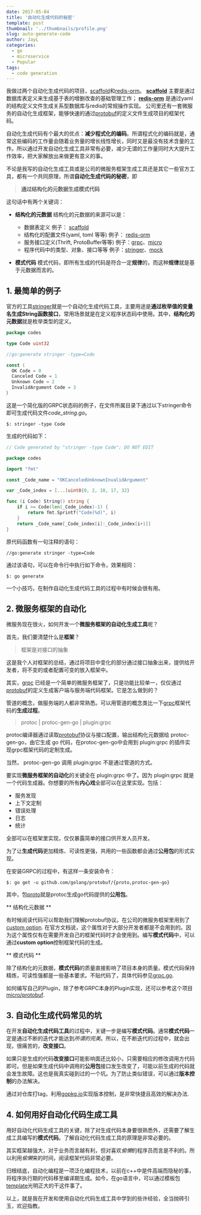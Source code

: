 ```yaml
---
date: 2017-05-04
title: '自动化生成代码的秘密'
template: post
thumbnail: '../thumbnails/profile.png'
slug: auto-generate-code
author: JayL
categories:
  - go
  - microservice
  - Popular
tags:
  - code generation
---
```


我做过两个自动化生成代码的项目，[scaffold](https://github.com/liujianping/scaffold)和[redis-orm](https://github.com/ezbuy/redis-orm)。
**[scaffold](https://github.com/liujianping/scaffold)** 主要是通过数据库表定义来生成基于表的增删改查的基础管理工作；
**[redis-orm](https://github.com/ezbuy/redis-orm)** 是通过yaml的结构定义文件生成关系型数据库与redis的常规操作实现。
公司里还有一套微服务的自动化生成框架，能够快速的通过[protobuf](https://developers.google.com/protocol-buffers/docs/overview)的定义文件生成项目的框架代码。

自动化生成代码有个最大的优点：**减少程式化的编码**。所谓程式化的编码就是，通常这些编码的工作量会随着业务量的增长线性增长，同时又是最没有技术含量的工作。所以通过开发自动化生成工具非常有必要，减少无谓的工作量同时大大提升工作效率，把大家解放出来做更有意义的事。

不论是我写的自动化生成工具或是公司的微服务框架生成工具还是其它一些官方工具，都有一个共同原理，所谓**自动化生成代码的秘密**，即

> **通过结构化的元数据生成模式代码**

这句话中有两个关键词：
- **结构化的元数据**
  结构化的元数据的来源可以是：
  -  数据表定义
     例子： [scaffold](https://github.com/liujianping/scaffold)
  -  结构化的配置文件(yaml, toml 等等)
     例子： [redis-orm](https://github.com/ezbuy/redis-orm)
  -  服务接口定义(Thrift, ProtoBuffer等等)
     例子：[grpc](https://grpc.io)、[micro](https://github.com/micro)
  -  程序代码中的类型、对象、接口等等
     例子：[stringer](https://godoc.org/golang.org/x/tools/cmd/stringer)、[mock](https://github.com/golang/mock)

- **模式代码**
  模式代码，即所有生成的代码是符合一定**规律**的，而这种**规律**就是基于元数据而言的。

## 1. 最简单的例子

官方的工具[stringer]()就是一个自动化生成代码工具，主要用途是**通过枚举值的变量名生成String函数接口**，常用场景就是在定义程序状态码中使用。其中，**结构化的元数据**就是枚举类型的定义。

````go
package codes

type Code uint32

//go:generate stringer -type=Code

const (
  OK Code = 0
  Canceled Code = 1
  Unknown Code = 2
  InvalidArgument Code = 3
）
````
这是一个简化版的GRPC状态码的例子，在文件所属目录下通过以下stringer命令即可生成代码文件*code_string.go*。
````shell
$: stringer -type Code
````
生成的代码如下：
````go
// Code generated by "stringer -type Code"; DO NOT EDIT

package codes

import "fmt"

const _Code_name = "OKCanceledUnknownInvalidArgument"

var _Code_index = [...]uint8{0, 2, 10, 17, 32}

func (i Code) String() string {
	if i >= Code(len(_Code_index)-1) {
		return fmt.Sprintf("Code(%d)", i)
	}
	return _Code_name[_Code_index[i]:_Code_index[i+1]]
}
````
原代码函数有一句注释的语句：
````
//go:generate stringer -type=Code
````
通过该语句，可以在命令行中执行如下命令，效果相同：
````
$: go generate
````
一个小技巧，在制作自动化生成代码工具的过程中有时候会很有用。

## 2. 微服务框架的自动化

微服务现在很火，如何开发一个**微服务框架的自动化生成工具**呢？

首先，我们要清楚什么是**框架**？

> 框架是对接口的抽象

这是我个人对框架的总结，通过将项目中变化的部分通过接口抽象出来，提供给开发者，将不变的或者配置可变的放入框架中。

其实，[grpc](http://www.grpc.io/) 已经是一个简单的微服务框架了，只是功能比较单一，仅仅通过[protobuf](https://developers.google.com/protocol-buffers/)的定义生成客户端与服务端代码框架。它是怎么做到的？

管道的概念，做服务端的人都非常熟悉。可以用管道的概念类比一下[grpc](http://www.grpc.io/)框架代码的**生成过程**。

> protoc  |  protoc-gen-go  |  plugin:grpc

protoc编译器通过读取[protobuf](https://developers.google.com/protocol-buffers/)协议与接口配置，输出结构化元数据给 protoc-gen-go，由它生成 go 代码，在protoc-gen-go中会用到 plugin:grpc 的插件实现grpc框架代码的定制生成。

当然， protoc-gen-go 调用 plugin:grpc 不是通过管道的方式。

要实现**微服务框架的自动化**的关键全在 plugin:grpc 中了。因为 plugin:grpc 就是一个代码生成器。你想要的所有**内心戏**全部可以在这里实现。包括：

- 服务发现
- 上下文定制
- 错误处理
- 日志
- 统计

全部可以在框架里实现，仅仅暴露简单的接口供开发人员开发。

为了让**生成代码**更加精炼、可读性更强，共用的一些函数都会通过**公用包**的形式实现。

在安装GRPC的过程中，有这样一条安装命令：

````shell
$: go get -u github.com/golang/protobuf/{proto,protoc-gen-go}
````
其中，包[proto](https://github.com/golang/protobuf/tree/master/proto)就是protoc生成go代码提供的**公用包**。

** 结构化元数据 **

有时候阅读代码可以帮助我们理解protobuf协议。在公司的微服务框架里用到了[custom option](https://developers.google.com/protocol-buffers/docs/proto#customoptions). 在官方文档说，这个属性对于大部分开发者都是不会用到的。因为这个属性仅有在需要开发自己的框架代码时才会使用到。编写**模式代码**中，可以通过**custom option**控制框架代码的生成。

** 模式代码 **

除了结构化的元数据，**模式代码**的质量直接影响了项目本身的质量。模式代码保持精炼，可读性强都是一些基本要求。不贴代码了，具体代码参见[grpc.go](https://github.com/golang/protobuf/blob/master/protoc-gen-go/grpc/grpc.go).

如何编写自己的Plugin，除了参考GRPC本身的Plugin实现，还可以参考这个项目
[micro/protobuf](https://github.com/micro/protobuf).

## 3. 自动化生成代码常见的坑

在开发**自动化生成代码工具**的过程中，关键一步是编写**模式代码**。通常**模式代码**一定是通过不断的迭代才能达到*所谓的完美*。所以，在不断迭代的过程中，就会出现，很痛苦的，**改变接口**。

如果只是生成的代码**改变接口**可能影响面还比较小，只需要相应的修改调用方代码即可。但是如果生成代码中调用的**公用包**接口发生改变了，可能以前生成的代码就会发生故障。这也是我真实碰到过的一个坑。为了防止类似错误，可以通过**版本控制**的办法解决。

通过对仓库打tag，利用[gopkg.io](http://labix.org/gopkg.in)实现版本控制，是非常快捷且高效的解决办法.

## 4. 如何用好自动化代码生成工具

用好自动化代码生成工具的关键，除了对生成代码本身要很熟悉外，还需要了解生成工具编写的**模式代码**。了解自动化代码生成工具的原理是非常必要的。

其实框架越强大，对于业务而言越有利，但对喜欢*偷懒*的程序员而言是不利的。所以利用*偷懒*来的时间，阅读框架代码非常必要。

归根结底，自动化编程是一项泛化编程技术，以前在c++中是件高端而隐秘的事，将程序执行期的代码移至编译期生成。如今，在go语言中，可以通过模板包[template](https://golang.org/pkg/text/template/)光明正大的干这件事了。

以上，就是我在开发和使用自动化代码生成工具中学到的些许经验，全当抛砖引玉，欢迎指教。

